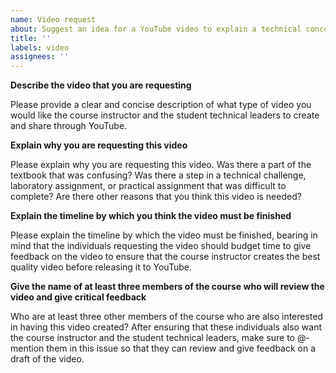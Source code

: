 ```yaml
---
name: Video request
about: Suggest an idea for a YouTube video to explain a technical concept
title: ''
labels: video
assignees: ''
---
```


<!-- IMPORTANT: Please provide all of the requested information or the student
technical leaders and the course instructor will not be able to most effectively
help you to resolve this issue. -->

**Describe the video that you are requesting**

<!-- Please replace all of the text below this bold header. -->

Please provide a clear and concise description of what type of video you would
like the course instructor and the student technical leaders to create and share
through YouTube.

**Explain why you are requesting this video**

<!-- Please replace all of the text below this bold header. -->

Please explain why you are requesting this video. Was there a part of the
textbook that was confusing? Was there a step in a technical challenge,
laboratory assignment, or practical assignment that was difficult to complete?
Are there other reasons that you think this video is needed?

**Explain the timeline by which you think the video must be finished**

<!-- Please replace all of the text below this bold header. -->

Please explain the timeline by which the video must be finished, bearing in mind
that the individuals requesting the video should budget time to give feedback on
the video to ensure that the course instructor creates the best quality video
before releasing it to YouTube.

**Give the name of at least three members of the course who will review
the video and give critical feedback**

<!-- Please replace all of the text below this bold header. -->

Who are at least three other members of the course who are also interested in
having this video created? After ensuring that these individuals also want the
course instructor and the student technical leaders, make sure to @-mention them
in this issue so that they can review and give feedback on a draft of the video.
